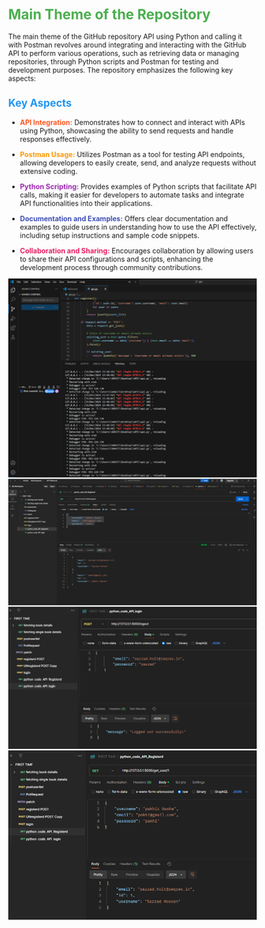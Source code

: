 # <span style="color: #4CAF50;">Main Theme of the Repository</span>

The main theme of the GitHub repository API using Python and calling it with Postman revolves around integrating and interacting with the GitHub API to perform various operations, such as retrieving data or managing repositories, through Python scripts and Postman for testing and development purposes. The repository emphasizes the following key aspects:

## <span style="color: #2196F3;">Key Aspects</span>

- <span style="color: #FF5722;"><strong>API Integration:</strong></span> Demonstrates how to connect and interact with APIs using Python, showcasing the ability to send requests and handle responses effectively.

- <span style="color: #FF9800;"><strong>Postman Usage:</strong></span> Utilizes Postman as a tool for testing API endpoints, allowing developers to easily create, send, and analyze requests without extensive coding.

- <span style="color: #9C27B0;"><strong>Python Scripting:</strong></span> Provides examples of Python scripts that facilitate API calls, making it easier for developers to automate tasks and integrate API functionalities into their applications.

- <span style="color: #3F51B5;"><strong>Documentation and Examples:</strong></span> Offers clear documentation and examples to guide users in understanding how to use the API effectively, including setup instructions and sample code snippets.

- <span style="color: #E91E63;"><strong>Collaboration and Sharing:</strong></span> Encourages collaboration by allowing users to share their API configurations and scripts, enhancing the development process through community contributions.

  
<div align="center">
  <img src="img/Screenshot 2024-12-31 135444.png" >
  <img src="img/Screenshot 2024-12-31 135532.png" >
  <img src="img/Screenshot 2024-12-31 135558.png" >
  <img src="img/Screenshot 2024-12-31 135736.png" >
</div>
